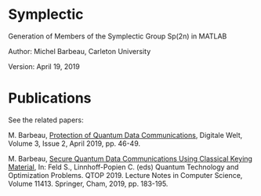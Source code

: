 # Symplectic
Generation of Members of the Symplectic Group Sp(2n) in MATLAB

Author: Michel Barbeau, Carleton University

Version: April 19, 2019

# Publications

See the related papers:

M. Barbeau, [Protection of Quantum Data Communications](https://link.springer.com/article/10.1007%2Fs42354-019-0169-8), Digitale Welt, Volume 3, Issue 2, April 2019, pp. 46-49.

M. Barbeau, [Secure Quantum Data Communications Using Classical Keying Material](https://link.springer.com/chapter/10.1007%2F978-3-030-14082-3_16), In: Feld S., Linnhoff-Popien C. (eds) Quantum Technology and Optimization Problems. QTOP 2019. Lecture Notes in Computer Science, Volume 11413. Springer, Cham, 2019, pp. 183-195.
